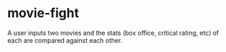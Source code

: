 # movie-fight
A user inputs two movies and the stats (box office, critical rating, etc) of each are compared against each other.
